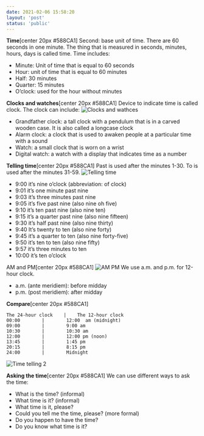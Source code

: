 ```yaml
---
date: 2021-02-06 15:58:20
layout: 'post'
status: 'public'
---
```


**Time**[center 20px #588CA1]
Second: base unit of time. There are 60 seconds in one minute. The thing that is measured in seconds, minutes, hours, days is called time. Time includes:
- Minute: Unit of time that is equal to 60 seconds
- Hour: unit of time that is equal to 60 minutes
- Half: 30 minutes
- Quarter: 15 minutes
- O’clock: used for the hour without minutes

**Clocks and watches**[center 20px #588CA1]
Device to indicate time is called clock. The clock can include:
![Clocks and wathces](https://inz.oss-cn-beijing.aliyuncs.com/Images/Time%20expression/Clocks%20and%20wathces.jpeg)
- Grandfather clock: a tall clock with a pendulum that is in a carved wooden case. It is also called a longcase clock
- Alarm clock: a clock that is used to awaken people at a particular time with a sound
- Watch: a small clock that is worn on a wrist
- Digital watch: a watch with a display that indicates time as a number

**Telling time**[center 20px #588CA1]
Past is used after the minutes 1-30. To is used after the minutes 31-59.
![Telling time](https://i.loli.net/2021/02/08/yuOaNAJfM3BkwtE.jpg)
- 9:00 it’s nine o’clock (abbreviation: of clock)
- 9:01 it’s one minute past nine
- 9:03 it’s three minutes past nine
- 9:05 it’s five past nine (also nine oh five)
- 9:10 it’s ten past nine (also nine ten)
- 9:15 it’s a quarter past nine (also nine fifteen)
- 9:30 it’s half past nine (also nine thirty)
- 9:40 It’s twenty to ten (also nine forty)
- 9:45 it’s a quarter to ten (also nine forty-five)
- 9:50 it’s ten to ten (also nine fifty)
- 9:57 it’s three minutes to ten
- 10:00 it’s ten o’clock

AM and PM[center 20px #588CA1]
![AM PM](https://inz.oss-cn-beijing.aliyuncs.com/Images/Time%20expression/AM%20PM.jpeg)
We use a.m. and p.m. for 12-hour clock.
- a.m. (ante meridiem): before midday
- p.m. (post meridiem): after midday

**Compare**[center 20px #588CA1]
```table
The 24-hour clock    |    The 12-hour clock   
00:00        |        12:00  am (midnight)
09:00        |        9:00 am
10:30        |        10:30 am
12:00        |        12:00 pm (noon)
13:45        |        1:45 pm
20:15        |        8:15 pm
24:00        |        Midnight
```
![Time telling 2](https://i.loli.net/2021/02/08/nQNeBWI8hfvLcR4.jpg)

**Asking the time**[center 20px #588CA1]
We can use different ways to ask the time:
- What is the time? (informal)
- What time is it? (informal)
- What time is it, please?
- Could you tell me the time, please? (more formal)
- Do you happen to have the time?
- Do you know what time is it?

